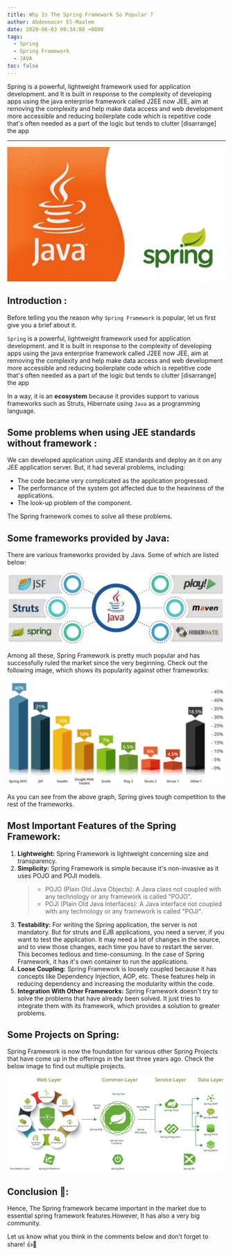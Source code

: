 ```yaml
---
title: Why Is The Spring Framework So Popular ?
author: Abdennacer El-Maalem
date: 2020-06-03 00:34:00 +0800
tags:
  - Spring
  - Spring Framework
  - JAVA
toc: false
---
```


Spring is a powerful, lightweight framework used for application development. and It is built in response to the complexity of developing apps using the java enterprise framework called J2EE now JEE, aim at removing the complexity and help make data access and web development more accessible and reducing boilerplate code which is repetitive code that's often needed as a part of the logic but tends to clutter [disarrange] the app

---

![Spring with Java](../../../public/assets/img/sample/Spring-Framework/spring_java.png)

## Introduction :

Before telling you the reason why `Spring Framework` is popular, let us first give you a brief about it.

`Spring` is a powerful, lightweight framework used for application development. and It is built in response to the complexity of developing apps using the java enterprise framework called J2EE now JEE, aim at removing the complexity and help make data access and web development more accessible and reducing boilerplate code which is repetitive code that's often needed as a part of the logic but tends to clutter [disarrange] the app

In a way, it is an **ecosystem** because it provides support to various frameworks such as Struts, Hibernate using `Java` as a programming language.

## Some problems when using JEE standards without framework :

We can developed application using JEE standards and deploy an it on any JEE application server. But, it had several problems, including:

- The code became very complicated as the application progressed.
- The performance of the system got affected due to the heaviness of the applications.
- The look-up problem of the component.

The Spring framework comes to solve all these problems.

## Some frameworks provided by Java:

There are various frameworks provided by Java. Some of which are listed below:

![several frameworks provided by java](../../../public/assets/img/sample/Spring-Framework/several_frameworks_java.png)

Among all these, Spring Framework is pretty much popular and has successfully ruled the market since the very beginning. Check out the following image, which shows its popularity against other frameworks:

![popularity of Spring against other frameworks](../../../public/assets/img/sample/Spring-Framework/popularity_of_Spring.png)

As you can see from the above graph, Spring gives tough competition to the rest of the frameworks.

## Most Important Features of the Spring Framework:

1. **Lightweight:** Spring Framework is lightweight concerning size and transparency.
2. **Simplicity:** Spring Framework is simple because it's non-invasive as it uses POJO and POJI models.
   > - POJO (Plain Old Java Objects): A Java class not coupled with any technology or any framework is called "POJO".
   > - POJI (Plain Old Java Interfaces): A Java interface not coupled with any technology or any framework is called "POJI".
3. **Testability:** For writing the Spring application, the server is not mandatory. But for struts and EJB applications, you need a server, if you want to test the application. It may need a lot of changes in the source, and to view those changes, each time you have to restart the server. This becomes tedious and time-consuming. In the case of Spring Framework, it has it's own container to run the applications.
4. **Loose Coupling:** Spring Framework is loosely coupled because it has concepts like Dependency Injection, AOP, etc. These features help in reducing dependency and increasing the modularity within the code.
5. **Integration With Other Frameworks:** Spring Framework doesn't try to solve the problems that have already been solved. It just tries to integrate them with its framework, which provides a solution to greater problems.

## Some Projects on Spring:

Spring Framework is now the foundation for various other Spring Projects that have come up in the offerings in the last three years ago. Check the below image to find out multiple projects.

![Spring projects](../../../public/assets/img/sample/Spring-Framework/Spring_projects.png)

## Conclusion 🚀:

Hence, The Spring framework became important in the market due to essential spring framework features.However, It has also a very big community.

Let us know what you think in the comments below and don’t forget to share! 👍🤙
